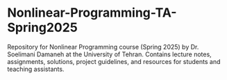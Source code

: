 # Nonlinear-Programming-TA-Spring2025
Repository for Nonlinear Programming course (Spring 2025) by Dr. Soelimani Damaneh at the University of Tehran. Contains lecture notes, assignments, solutions, project guidelines, and resources for students and teaching assistants.
